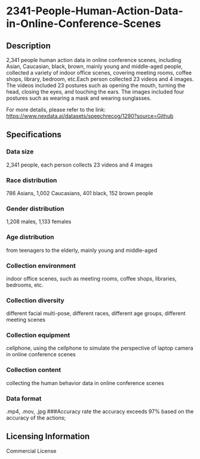 # 2341-People-Human-Action-Data-in-Online-Conference-Scenes

## Description
2,341 people human action data in online conference scenes, including Asian, Caucasian, black, brown, mainly young and middle-aged people, collected a variety of indoor office scenes, covering meeting rooms, coffee shops, library, bedroom, etc.Each person collected 23 videos and 4 images. The videos included 23 postures such as opening the mouth, turning the head, closing the eyes, and touching the ears. The images included four postures such as wearing a mask and wearing sunglasses.

For more details, please refer to the link: https://www.nexdata.ai/datasets/speechrecog/1290?source=Github

## Specifications
### Data size
2,341 people, each person collects 23 videos and 4 images
### Race distribution
786 Asians, 1,002 Caucasians, 401 black, 152 brown people
### Gender distribution
1,208 males, 1,133 females
### Age distribution
from teenagers to the elderly, mainly young and middle-aged
### Collection environment
indoor office scenes, such as meeting rooms, coffee shops, libraries, bedrooms, etc.
### Collection diversity
different facial multi-pose, different races, different age groups, different meeting scenes
### Collection equipment
cellphone, using the cellphone to simulate the perspective of laptop camera in online conference scenes
### Collection content
collecting the  human behavior data in online conference scenes
### Data format
.mp4, .mov, .jpg
###Accuracy rate
the accuracy exceeds 97% based on the accuracy of the actions; 

## Licensing Information
Commercial License

























